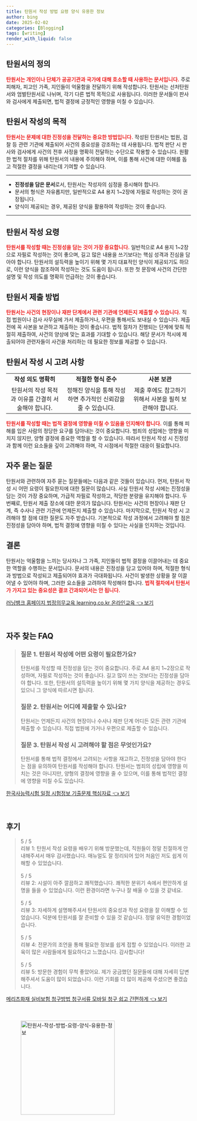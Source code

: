 ```yaml
---
title: 탄원서 작성 방법 요령 양식 유용한 정보
author: bing
date: 2025-02-02
categories: [Blogging]
tags: [writing]
render_with_liquid: false
---
```



<h2 id='탄원서의 정의'>탄원서의 정의</h2>

<p><b><span style="color: #ee2323;">탄원서는 개인이나 단체가 공공기관과 국가에 대해 호소할 때 사용하는 문서입니다.</span></b> 주로 피해자, 피고인 가족, 지인들이 억울함을 전달하기 위해 작성합니다. 탄원서는 선처탄원서와 엄벌탄원서로 나뉘며, 각기 다른 법적 목적으로 사용됩니다. 이러한 문서들이 판사와 검사에게 제출되면, 법적 결정에 긍정적인 영향을 미칠 수 있습니다.</p>

<h2 id='탄원서 작성의 목적'>탄원서 작성의 목적</h2>

<p><b><span style="color: #ee2323;">탄원서는 문제에 대한 진정성을 전달하는 중요한 방법입니다.</span></b> 작성된 탄원서는 법원, 검찰 등 관련 기관에 제출되어 사건의 중요성을 강조하는 데 사용됩니다. 법적 판단 시 판사와 검사에게 사건의 전후 사정을 명확히 전달하는 수단으로 작용할 수 있습니다. 원활한 법적 절차를 위해 탄원서의 내용에 주의해야 하며, 이를 통해 사건에 대한 이해를 돕고 적절한 결정을 내리는데 기여할 수 있습니다.</p>

<hr />

<ul>
    <li><b>진정성을 담은 문서</b>로서, 탄원서는 작성자의 심정을 중시해야 합니다.</li>
    <li>문서의 형식은 자유롭지만, 일반적으로 A4 용지 1~2장에 자필로 작성하는 것이 권장됩니다.</li>
    <li>양식이 제공되는 경우, 제공된 양식을 활용하여 작성하는 것이 좋습니다.</li>
</ul>

<hr />

<h2 id='탄원서 작성 요령'>탄원서 작성 요령</h2>

<p><b><span style="color: #ee2323;">탄원서를 작성할 때는 진정성을 담는 것이 가장 중요합니다.</span></b> 일반적으로 A4 용지 1~2장으로 자필로 작성하는 것이 좋으며, 길고 많은 내용을 쓰기보다는 핵심 성격과 진심을 담아야 합니다. 탄원서의 설득력을 높이기 위해 몇 가지 대표적인 양식이 제공되기도 하므로, 이런 양식을 참조하여 작성하는 것도 도움이 됩니다. 또한 첫 문장에 사건의 간단한 설명 및 작성 의도를 명확히 언급하는 것이 좋습니다.</p>

<h2 id='탄원서 제출 방법'>탄원서 제출 방법</h2>

<p><b><span style="color: #ee2323;">탄원서는 사건의 현장이나 재판 단계에서 관련 기관에 언제든지 제출할 수 있습니다.</span></b> 직접 법원이나 검사 사무실에 가서 제출하거나, 우편을 통해서도 보내실 수 있습니다. 제출 전에 꼭 사본을 보관하고 제출하는 것이 좋습니다. 법적 절차가 진행되는 단계에 맞춰 적절히 제출하여, 사건의 양상에 맞는 효과를 기대할 수 있습니다. 해당 문서가 적시에 제출되어야 관련자들이 사건을 처리하는 데 필요한 정보를 제공할 수 있습니다.</p>

<h2 id='탄원서 작성 시 고려 사항'>탄원서 작성 시 고려 사항</h2>

<table>
    <tr>
        <td style="text-align: center; height: 17px;"><b>작성 의도 명확히</b></td>
        <td style="text-align: center; height: 17px;"><b>적절한 형식 준수</b></td>
        <td style="text-align: center; height: 17px;"><b>사본 보관</b></td>
    </tr>
    <tr>
        <td style="text-align: center; height: 17px;">탄원서의 작성 목적과 이유를 간결히 서술해야 합니다.</td>
        <td style="text-align: center; height: 17px;">정해진 양식을 통해 작성하면 추가적인 신뢰감을 줄 수 있습니다.</td>
        <td style="text-align: center; height: 17px;">제출 후에도 참고하기 위해서 사본을 필히 보관해야 합니다.</td>
    </tr>
</table>

<p><b><span style="color: #ee2323;">탄원서를 작성할 때는 법적 결정에 영향을 미칠 수 있음을 인지해야 합니다.</span></b> 이를 통해 피해를 입은 사람의 정당한 요구를 담아내는 것이 중요합니다. 범죄의 성립에는 영향을 미치지 않지만, 양형 결정에 중요한 역할을 할 수 있습니다. 따라서 탄원서 작성 시 진정성과 함께 이런 요소들을 깊이 고려해야 하며, 각 시점에서 적절한 대응이 필요합니다.</p>

<h2 id='자주 묻는 질문'>자주 묻는 질문</h2>

<p>탄원서와 관련하여 자주 묻는 질문들에는 다음과 같은 것들이 있습니다. 먼저, 탄원서 작성 시 어떤 요령이 필요한지에 대한 질문이 많습니다. 사실 탄원서 작성 시에는 진정성을 담는 것이 가장 중요하며, 가급적 자필로 작성하고, 적당한 분량을 유지해야 합니다. 두 번째로, 탄원서 제출 장소에 대한 문의가 많습니다. 탄원서는 사건의 현장이나 재판 단계, 즉 수사나 관련 기관에 언제든지 제출할 수 있습니다. 마지막으로, 탄원서 작성 시 고려해야 할 점에 대한 질문도 자주 받습니다. 기본적으로 작성 과정에서 고려해야 할 점은 진정성을 담아야 하며, 법적 결정에 영향을 미칠 수 있다는 사실을 인지하는 것입니다.</p>

<h2 id='결론'>결론</h2>

<p>탄원서는 억울함을 느끼는 당사자나 그 가족, 지인들이 법적 결정을 이끌어내는 데 중요한 역할을 수행하는 문서입니다. 문서의 내용은 진정성을 담고 있어야 하며, 적절한 형식과 방법으로 작성되고 제출되어야 효과가 극대화됩니다. 사건이 발생한 상황을 잘 이끌어낼 수 있어야 하며, 그러한 요소들을 고려하여 작성해야 합니다. <b><span style="color: #ee2323;">법적 절차에서 탄원서가 가지고 있는 중요성은 결코 간과되어서는 안 됩니다.</span></b></p>


<p><a class="click-button" title="러닝뱅크 홈페이지 법정의무교육 learning.co.kr 온라인교육" href="https://yellowplanner.github.io/posts/%EB%9F%AC%EB%8B%9D%EB%B1%85%ED%81%AC-%ED%99%88%ED%8E%98%EC%9D%B4%EC%A7%80-%EB%B2%95%EC%A0%95%EC%9D%98%EB%AC%B4%EA%B5%90%EC%9C%A1-learning.co.kr-%EC%98%A8%EB%9D%BC%EC%9D%B8%EA%B5%90%EC%9C%A1/" rel="dofollow">러닝뱅크 홈페이지 법정의무교육 learning.co.kr 온라인교육 👈 보기</a></p><br>
<h2 id='자주_찾는_FAQ'>자주 찾는 FAQ</h2>
<div itemscope="" itemtype="https://schema.org/FAQPage"> 
<blockquote> 
<div itemscope="" itemprop="mainEntity" itemtype="https://schema.org/Question"> 
<h3 itemprop="name">질문 1. 탄원서 작성에 어떤 요령이 필요한가요?</h3> 
<div itemscope="" itemprop="acceptedAnswer" itemtype="https://schema.org/Answer"> 
<span itemprop="text"> 
<p>탄원서를 작성할 때 진정성을 담는 것이 중요합니다. 주로 A4 용지 1~2장으로 작성하며, 자필로 작성하는 것이 좋습니다. 길고 많이 쓰는 것보다는 진정성을 담아야 합니다. 또한, 탄원서의 설득력을 높이기 위해 몇 가지 양식을 제공하는 경우도 있으니 그 양식에 따르시면 됩니다.</p> 
</span> 
</div> 
</div> 
<div itemscope="" itemprop="mainEntity" itemtype="https://schema.org/Question"> 
<h3 itemprop="name">질문 2. 탄원서는 어디에 제출할 수 있나요?</h3> 
<div itemscope="" itemprop="acceptedAnswer" itemtype="https://schema.org/Answer"> 
<span itemprop="text"> 
<p>탄원서는 언제든지 사건의 현장이나 수사나 재판 단계 어디든 모든 관련 기관에 제출할 수 있습니다. 직접 법원에 가거나 우편으로 제출할 수 있습니다.</p> 
</span> 
</div> 
</div> 
<div itemscope="" itemprop="mainEntity" itemtype="https://schema.org/Question"> 
<h3 itemprop="name">질문 3. 탄원서 작성 시 고려해야 할 점은 무엇인가요?</h3> 
<div itemscope="" itemprop="acceptedAnswer" itemtype="https://schema.org/Answer"> 
<span itemprop="text"> 
<p>탄원서를 통해 법적 결정에서 고려되는 사항을 재고하고, 진정성을 담아야 한다는 점을 유의하여 탄원서를 작성해야 합니다. 탄원서는 범죄의 성립에 영향을 미치는 것은 아니지만, 양형의 결정에 영향을 줄 수 있으며, 이를 통해 법적인 결정에 영향을 미칠 수도 있습니다.</p> 
</span> 
</div> 
</div> 
</blockquote> 
</div>
<p><a class="click-button" title="한국사능력시험 일정 시험정보 기출문제 핵심자료" href="https://yellowplanner.github.io/posts/%ED%95%9C%EA%B5%AD%EC%82%AC%EB%8A%A5%EB%A0%A5%EC%8B%9C%ED%97%98-%EC%9D%BC%EC%A0%95-%EC%8B%9C%ED%97%98%EC%A0%95%EB%B3%B4-%EA%B8%B0%EC%B6%9C%EB%AC%B8%EC%A0%9C-%ED%95%B5%EC%8B%AC%EC%9E%90%EB%A3%8C/" rel="dofollow">한국사능력시험 일정 시험정보 기출문제 핵심자료 👈 보기</a></p><br>
<h2 id='후기'>후기</h2>
<div itemscope itemtype="https://schema.org/Product">
  <blockquote>
  <div itemprop="review" itemscope itemtype="https://schema.org/Review">
      <div itemprop="reviewRating" itemscope itemtype="https://schema.org/Rating"> <span itemprop="ratingValue">5</span> / <span itemprop="bestRating">5</span> </div>
      <span itemprop="reviewBody">리뷰 1: 탄원서 작성 요령을 배우기 위해 방문했는데, 직원들이 정말 친절하게 안내해주셔서 매우 감사했습니다. 매뉴얼도 잘 정리되어 있어 처음인 저도 쉽게 이해할 수 있었습니다.</span>
  </div>
  <br>
  <div itemprop="review" itemscope itemtype="https://schema.org/Review">
      <div itemprop="reviewRating" itemscope itemtype="https://schema.org/Rating"> <span itemprop="ratingValue">5</span> / <span itemprop="bestRating">5</span> </div>
      <span itemprop="reviewBody">리뷰 2: 시설이 아주 깔끔하고 쾌적했습니다. 쾌적한 분위기 속에서 편안하게 설명을 들을 수 있었습니다. 이런 환경이라면 누구나 잘 배울 수 있을 것 같네요.</span>
  </div>
  <br>
  <div itemprop="review" itemscope itemtype="https://schema.org/Review">
      <div itemprop="reviewRating" itemscope itemtype="https://schema.org/Rating"> <span itemprop="ratingValue">5</span> / <span itemprop="bestRating">5</span> </div>
      <span itemprop="reviewBody">리뷰 3: 자세하게 설명해주셔서 탄원서의 중요성과 작성 요령을 잘 이해할 수 있었습니다. 덕분에 탄원서를 잘 준비할 수 있을 것 같습니다. 정말 유익한 경험이었습니다.</span>
  </div>
  <br>
  <div itemprop="review" itemscope itemtype="https://schema.org/Review">
      <div itemprop="reviewRating" itemscope itemtype="https://schema.org/Rating"> <span itemprop="ratingValue">5</span> / <span itemprop="bestRating">5</span> </div>
      <span itemprop="reviewBody">리뷰 4: 전문가의 조언을 통해 필요한 정보를 쉽게 접할 수 있었습니다. 이러한 교육이 많은 사람들에게 필요하다고 느꼈습니다. 감사합니다!</span>
  </div>
  <br>
  <div itemprop="review" itemscope itemtype="https://schema.org/Review">
      <div itemprop="reviewRating" itemscope itemtype="https://schema.org/Rating"> <span itemprop="ratingValue">5</span> / <span itemprop="bestRating">5</span> </div>
      <span itemprop="reviewBody">리뷰 5: 방문한 경험이 무척 좋았어요. 제가 궁금했던 질문들에 대해 자세히 답변해주셔서 도움이 많이 되었습니다. 이런 기회를 더 많이 제공해 주셨으면 좋겠습니다.</span>
  </div>
  </blockquote>
</div>
<p><a class="click-button" title="메리츠화재 실비보험 청구방법 청구서류 모바일 청구 쉽고 간편하게" href="https://yellowplanner.github.io/posts/%EB%A9%94%EB%A6%AC%EC%B8%A0%ED%99%94%EC%9E%AC-%EC%8B%A4%EB%B9%84%EB%B3%B4%ED%97%98-%EC%B2%AD%EA%B5%AC%EB%B0%A9%EB%B2%95-%EC%B2%AD%EA%B5%AC%EC%84%9C%EB%A5%98-%EB%AA%A8%EB%B0%94%EC%9D%BC-%EC%B2%AD%EA%B5%AC-%EC%89%BD%EA%B3%A0-%EA%B0%84%ED%8E%B8%ED%95%98%EA%B2%8C/" rel="dofollow">메리츠화재 실비보험 청구방법 청구서류 모바일 청구 쉽고 간편하게 👈 보기</a></p><br>
<figure class="image"><img src="https://yellowplanner.github.io/assets/img/thumbnail/탄원서-작성-방법-요령-양식-유용한-정보.webp" alt="탄원서-작성-방법-요령-양식-유용한-정보" width="256" height="256"></figure>